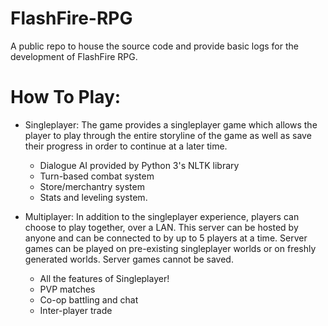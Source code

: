 # FlashFire-RPG

A public repo to house the source code and provide basic logs for the
development of FlashFire RPG.

# How To Play:

 - Singleplayer:
    The game provides a singleplayer game which allows the player to play
    through the entire storyline of the game as well as save their
    progress in order to continue at a later time.

	- Dialogue AI provided by Python 3's NLTK library
	- Turn-based combat system
	- Store/merchantry system
	- Stats and leveling system.

 - Multiplayer:
    In addition to the singleplayer experience, players can choose to
    play together, over a LAN. This server can be hosted by anyone and
    can be connected to by up to 5 players at a time. Server games can
    be played on pre-existing singleplayer worlds or on freshly
    generated worlds. Server games cannot be saved.

	- All the features of Singleplayer!
	- PVP matches
	- Co-op battling and chat
	- Inter-player trade
